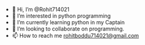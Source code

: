 - 👋 Hi, I’m @Rohit714021
- 👀 I’m interested in python programming
- 🌱 I’m currently learning python in my Captain
- 💞️ I’m looking to collaborate on programming.
- 📫 How to reach me rohitboddu714021@gmail.com

<!---
Rohit714021/Rohit714021 is a ✨ special ✨ repository because its `README.md` (this file) appears on your GitHub profile.
You can click the Preview link to take a look at your changes.
--->
